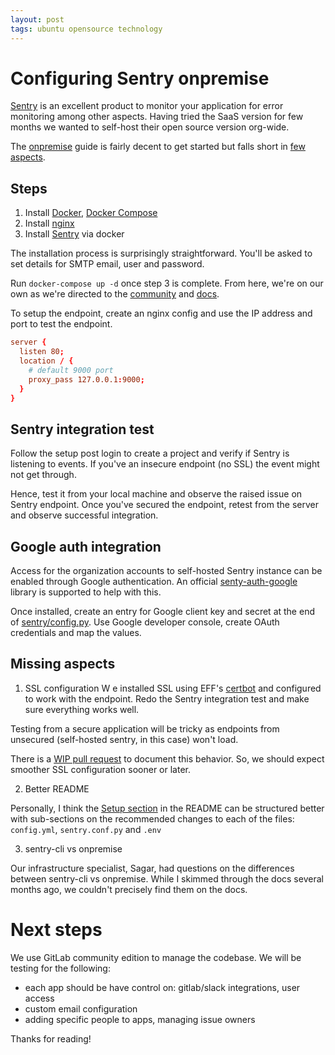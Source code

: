 ```yaml
---
layout: post
tags: ubuntu opensource technology
---
```


# Configuring Sentry onpremise

[Sentry](https://sentry.io) is an excellent product to monitor your application for error monitoring among other aspects. Having tried the SaaS version for few months we wanted to self-host their open source version org-wide.

The [onpremise](https://github.com/getsentry/onpremise) guide is fairly decent to get started but falls short in [few aspects](#missing-aspects).

## Steps

1. Install [Docker](https://www.digitalocean.com/community/tutorials/how-to-install-and-use-docker-on-ubuntu-18-04), [Docker Compose](https://www.digitalocean.com/community/tutorials/how-to-install-docker-compose-on-ubuntu-18-04)
2. Install [nginx](https://www.digitalocean.com/community/tutorials/how-to-install-nginx-on-ubuntu-18-04)
3. Install [Sentry](https://github.com/getsentry/onpremise) via docker

The installation process is surprisingly straightforward. You'll be asked to set details for SMTP email, user and password.

Run `docker-compose up -d` once step 3 is complete. From here, we're on our own as we're directed to the [community](https://forum.sentry.io/c/on-premise) and [docs](https://docs.sentry.io/development/server/).

To setup the endpoint, create an nginx config and use the IP address and port to test the endpoint.

```conf
server {
  listen 80;
  location / {
    # default 9000 port
    proxy_pass 127.0.0.1:9000;
  }
}
```

## Sentry integration test

Follow the setup post login to create a project and verify if Sentry is listening to events. If you've an insecure endpoint (no SSL) the event might not get through.

Hence, test it from your local machine and observe the raised issue on Sentry endpoint. Once you've secured the endpoint, retest from the server and observe successful integration.

## Google auth integration
Access for the organization accounts to self-hosted Sentry instance can be enabled through Google authentication. An official [senty-auth-google](https://github.com/getsentry/sentry-auth-google) library is supported to help with this.

Once installed, create an entry for Google client key and secret at the end of [sentry/config.py](https://github.com/getsentry/onpremise/blob/master/sentry/sentry.conf.example.py). Use Google developer console, create OAuth credentials and map the values.

## Missing aspects

1. SSL configuration
W
e installed SSL using EFF's [certbot](https://certbot.eff.org/) and configured to work with the endpoint. Redo the Sentry integration test and make sure everything works well.

Testing from a secure application will be tricky as endpoints from unsecured (self-hosted sentry, in this case) won't load.

There is a [WIP pull request](https://github.com/getsentry/onpremise/pull/558) to document this behavior. So, we should expect smoother SSL configuration sooner or later.

2. Better README

Personally, I think the [Setup section](https://github.com/getsentry/onpremise#setup) in the README can be structured better with sub-sections on the recommended changes to each of the files: `config.yml`, `sentry.conf.py` and `.env`

3. sentry-cli vs onpremise

Our infrastructure specialist, Sagar, had questions on the differences between sentry-cli vs onpremise. While I skimmed through the docs several months ago, we couldn't precisely find them on the docs.

# Next steps

We use GitLab community edition to manage the codebase. We will be testing for the following:

- each app should be have control on: gitlab/slack integrations, user access
- custom email configuration
- adding specific people to apps, managing issue owners

Thanks for reading!


